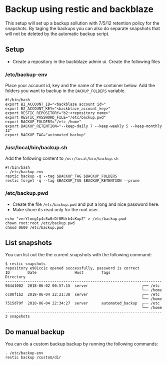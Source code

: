 # Backup using restic and backblaze
This setup will set up a backup sollution with 7/5/12 retention policy for the snapshots. By taging the backups you can also do separate snapshots that will not be deleted by the automatic backup script.

## Setup
- Create a repository in the backblaze admin ui.
Create the following files
### /etc/backup-env
Place your account id, key and the name of the container below.
Add the folders you want to backup in the `BACKUP_FOLDERS` variable.
```
#!/bin/bash
export B2_ACCOUNT_ID="<backblaze account id>"
export B2_ACCOUNT_KEY="<backblaze_account_key>"
export RESTIC_REPOSITORY="b2:<repository name>"
export RESTIC_PASSWORD_FILE="/etc/backup.pwd"
export BACKUP_FOLDERS="/etc /home"
export BACKUP_RETENTION="--keep-daily 7 --keep-weekly 5 --keep-monthly 12"
export BACKUP_TAG="automated_backup"
```

### /usr/local/bin/backup.sh
Add the following content to `/usr/local/bin/backup.sh`
```
#!/bin/bash
. /etc/backup-env
restic backup -q --tag $BACKUP_TAG $BACKUP_FOLDERS
restic forget -q --tag $BACKUP_TAG $BACKUP_RETENTION --prune
```

### /etc/backup.pwd
- Create the file `/etc/backup.pwd` and put a long and nice password here.
- Make shure its read only for the root user.
```
echo "verYlong1p4sSw0rDf0RUrb4cKupZ" > /etc/backup.pwd
chown root:root /etc/backup.pwd
chmod 0600 /etc/backup.pwd
```

## List snapshots
You can list out the the current snapshots with the following command:
```
$ restic snapshots
repository e981cc1c opened successfully, password is correct
ID        Date                 Host        Tags                  Directory
----------------------------------------------------------------------
964d1002  2018-06-02 00:57:15  server                        ┌── /etc
                                                             └── /home
cc00f1b2  2018-06-04 22:21:38  server                        ┌── /etc
                                                             └── /home
7515d79f  2018-06-04 22:34:27  server      automated_backup  ┌── /etc
                                                             └── /home
----------------------------------------------------------------------
3 snapshots
```

## Do manual backup
You can do a custom backup backup by running the following commands:
```
. /etc/backup-env
restic backup /custom/dir
```
